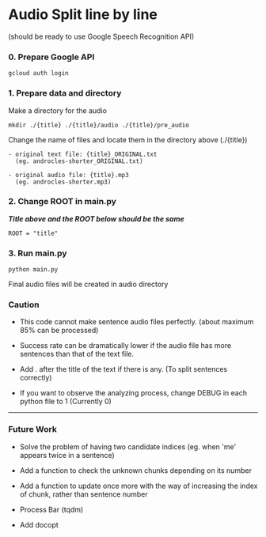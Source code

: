 # Audio Split line by line
(should be ready to use Google Speech Recognition API)

### 0. Prepare Google API 

    gcloud auth login
    
### 1. Prepare data and directory
Make a directory for the audio 
    
    mkdir ./{title} ./{title}/audio ./{title}/pre_audio

Change the name of files and locate them in the directory above (./{title})

    - original text file: {title}_ORIGINAL.txt
      (eg. androcles-shorter_ORIGINAL.txt)
    
    - original audio file: {title}.mp3  
      (eg. androcles-shorter.mp3)
  
### 2. Change ROOT in main.py
***Title above and the ROOT below should be the same***

    ROOT = "title"

### 3. Run main.py
    python main.py
    
Final audio files will be created in audio directory

### Caution
* This code cannot make sentence audio files perfectly. (about maximum 85% can be processed)

* Success rate can be dramatically lower if the audio file has more sentences than that of the text file.

* Add . after the title of the text if there is any. (To split sentences correctly)

* If you want to observe the analyzing process, change DEBUG in each python file to 1 (Currently 0)
____________________________________________________
### Future Work
* Solve the problem of having two candidate indices
  (eg. when 'me' appears twice in a sentence)
  
* Add a function to check the unknown chunks depending on its number

* Add a function to update once more with the way of increasing the index of chunk, rather than sentence number

* Process Bar (tqdm)

* Add docopt
